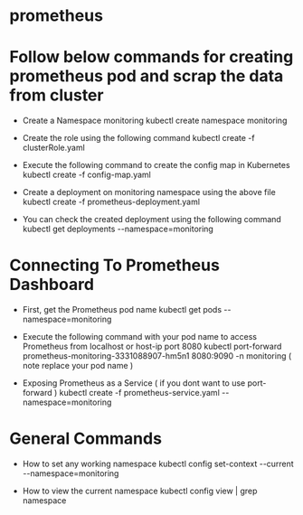 # prometheus
# Follow below commands for creating prometheus pod and scrap the data from cluster
- Create a Namespace monitoring kubectl create namespace monitoring

- Create the role using the following command kubectl create -f clusterRole.yaml

- Execute the following command to create the config map in Kubernetes kubectl create -f config-map.yaml

- Create a deployment on monitoring namespace using the above file kubectl create -f prometheus-deployment.yaml

- You can check the created deployment using the following command kubectl get deployments --namespace=monitoring

# Connecting To Prometheus Dashboard
- First, get the Prometheus pod name kubectl get pods --namespace=monitoring

- Execute the following command with your pod name to access Prometheus from localhost or host-ip port 8080 kubectl port-forward prometheus-monitoring-3331088907-hm5n1 8080:9090 -n monitoring ( note replace your pod name )

- Exposing Prometheus as a Service ( if you dont want to use port-forward ) kubectl create -f prometheus-service.yaml --namespace=monitoring

# General Commands
- How to set any working namespace kubectl config set-context --current --namespace=monitoring

- How to view the current namespace kubectl config view | grep namespace
